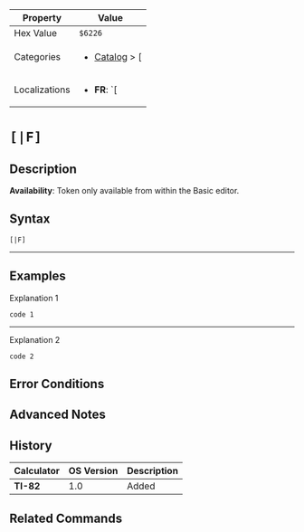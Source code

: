 | Property      | Value |
|---------------|-------|
| Hex Value     | `$6226`|
| Categories    | <ul><li>[Catalog](../categories/Catalog.md) > [[](../categories/Catalog.md#[)</li></ul> |
| Localizations | <ul><li><b>FR</b>: `[|F]`</li></ul> |

# `[|F]`

## Description



<b>Availability</b>: Token only available from within the Basic editor.

## Syntax
`[|F]`

<hr>

## Examples

Explanation 1
```ti-basic
code 1
```
---
Explanation 2
```ti-basic
code 2
```

## Error Conditions


## Advanced Notes


## History
| Calculator | OS Version | Description |
|------------|------------|-------------|
| <b>TI-82</b> | 1.0 | Added

## Related Commands

    